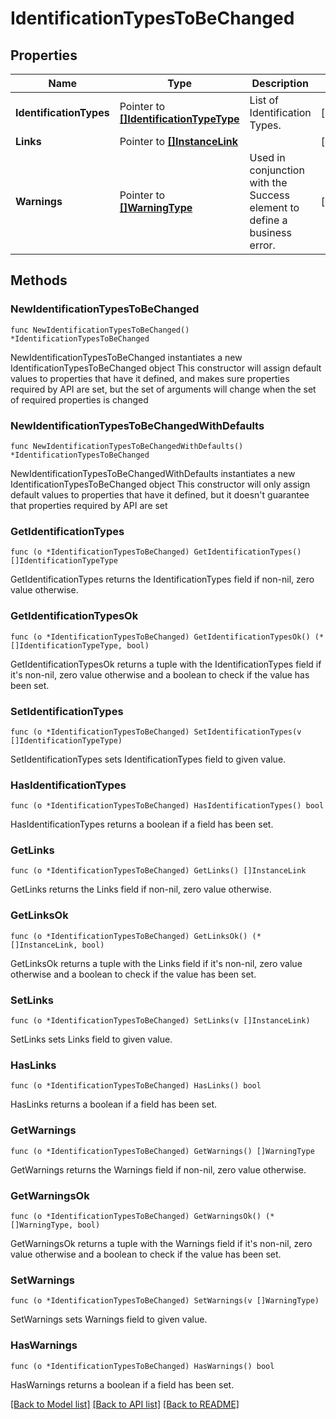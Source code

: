 # IdentificationTypesToBeChanged

## Properties

Name | Type | Description | Notes
------------ | ------------- | ------------- | -------------
**IdentificationTypes** | Pointer to [**[]IdentificationTypeType**](IdentificationTypeType.md) | List of Identification Types. | [optional] 
**Links** | Pointer to [**[]InstanceLink**](InstanceLink.md) |  | [optional] 
**Warnings** | Pointer to [**[]WarningType**](WarningType.md) | Used in conjunction with the Success element to define a business error. | [optional] 

## Methods

### NewIdentificationTypesToBeChanged

`func NewIdentificationTypesToBeChanged() *IdentificationTypesToBeChanged`

NewIdentificationTypesToBeChanged instantiates a new IdentificationTypesToBeChanged object
This constructor will assign default values to properties that have it defined,
and makes sure properties required by API are set, but the set of arguments
will change when the set of required properties is changed

### NewIdentificationTypesToBeChangedWithDefaults

`func NewIdentificationTypesToBeChangedWithDefaults() *IdentificationTypesToBeChanged`

NewIdentificationTypesToBeChangedWithDefaults instantiates a new IdentificationTypesToBeChanged object
This constructor will only assign default values to properties that have it defined,
but it doesn't guarantee that properties required by API are set

### GetIdentificationTypes

`func (o *IdentificationTypesToBeChanged) GetIdentificationTypes() []IdentificationTypeType`

GetIdentificationTypes returns the IdentificationTypes field if non-nil, zero value otherwise.

### GetIdentificationTypesOk

`func (o *IdentificationTypesToBeChanged) GetIdentificationTypesOk() (*[]IdentificationTypeType, bool)`

GetIdentificationTypesOk returns a tuple with the IdentificationTypes field if it's non-nil, zero value otherwise
and a boolean to check if the value has been set.

### SetIdentificationTypes

`func (o *IdentificationTypesToBeChanged) SetIdentificationTypes(v []IdentificationTypeType)`

SetIdentificationTypes sets IdentificationTypes field to given value.

### HasIdentificationTypes

`func (o *IdentificationTypesToBeChanged) HasIdentificationTypes() bool`

HasIdentificationTypes returns a boolean if a field has been set.

### GetLinks

`func (o *IdentificationTypesToBeChanged) GetLinks() []InstanceLink`

GetLinks returns the Links field if non-nil, zero value otherwise.

### GetLinksOk

`func (o *IdentificationTypesToBeChanged) GetLinksOk() (*[]InstanceLink, bool)`

GetLinksOk returns a tuple with the Links field if it's non-nil, zero value otherwise
and a boolean to check if the value has been set.

### SetLinks

`func (o *IdentificationTypesToBeChanged) SetLinks(v []InstanceLink)`

SetLinks sets Links field to given value.

### HasLinks

`func (o *IdentificationTypesToBeChanged) HasLinks() bool`

HasLinks returns a boolean if a field has been set.

### GetWarnings

`func (o *IdentificationTypesToBeChanged) GetWarnings() []WarningType`

GetWarnings returns the Warnings field if non-nil, zero value otherwise.

### GetWarningsOk

`func (o *IdentificationTypesToBeChanged) GetWarningsOk() (*[]WarningType, bool)`

GetWarningsOk returns a tuple with the Warnings field if it's non-nil, zero value otherwise
and a boolean to check if the value has been set.

### SetWarnings

`func (o *IdentificationTypesToBeChanged) SetWarnings(v []WarningType)`

SetWarnings sets Warnings field to given value.

### HasWarnings

`func (o *IdentificationTypesToBeChanged) HasWarnings() bool`

HasWarnings returns a boolean if a field has been set.


[[Back to Model list]](../README.md#documentation-for-models) [[Back to API list]](../README.md#documentation-for-api-endpoints) [[Back to README]](../README.md)


